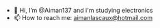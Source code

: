 - 👋 Hi, I’m @Aiman137 and i'm studying electronics
- 📫 How to reach me: aimanlascaux@hotmail.com

<!---
Aiman137/Aiman137 is a ✨ special ✨ repository because its `README.md` (this file) appears on your GitHub profile.
You can click the Preview link to take a look at your changes.
--->
